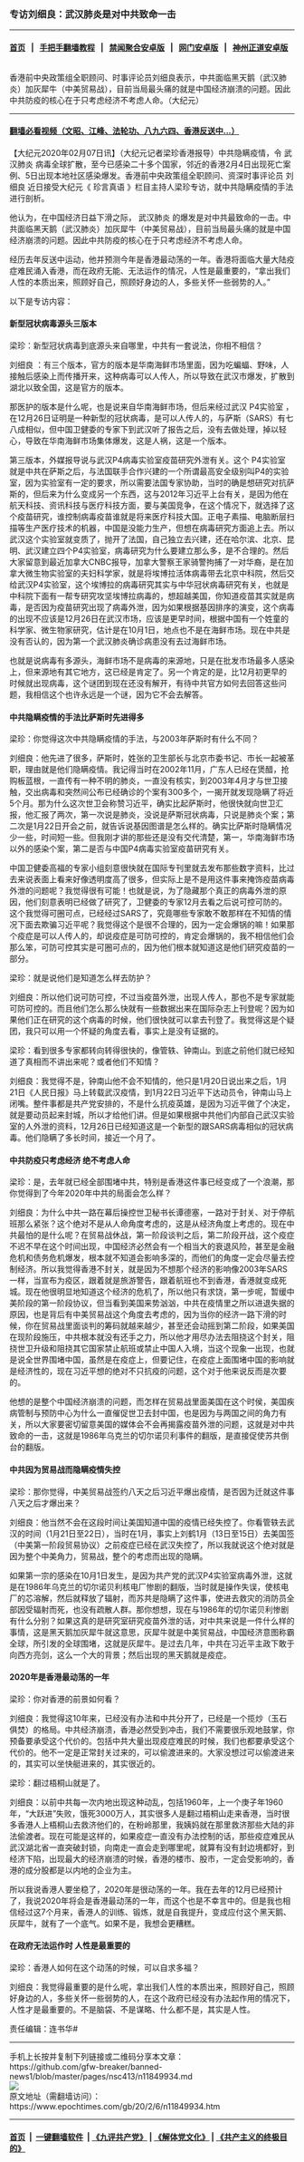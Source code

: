 ### 专访刘细良：武汉肺炎是对中共致命一击
------------------------

#### [首页](https://github.com/gfw-breaker/banned-news1/blob/master/README.md) &nbsp;&nbsp;|&nbsp;&nbsp; [手把手翻墙教程](https://github.com/gfw-breaker/guides/wiki) &nbsp;&nbsp;|&nbsp;&nbsp; [禁闻聚合安卓版](https://github.com/gfw-breaker/bn-android) &nbsp;&nbsp;|&nbsp;&nbsp; [网门安卓版](https://github.com/oGate2/oGate) &nbsp;&nbsp;|&nbsp;&nbsp; [神州正道安卓版](https://github.com/SzzdOgate/update) 



<div><img alt="" class="aligncenter wp-post-image" src="https://i.epochtimes.com/assets/uploads/2020/02/ed0cee6da94d9fe115499b071c8aba71-600x400.png"/>
<div class="red16 caption">
 <p>
  香港前中央政策组全职顾问、时事评论员刘细良表示，中共面临黑天鹅（武汉肺炎）加灰犀牛（中美贸易战），目前当局最头痛的就是中国经济崩溃的问题。因此中共防疫的核心在于只考虑经济不考虑人命。（大纪元）
 </p>
</div>
</div><hr/>

#### [翻墙必看视频（文昭、江峰、法轮功、八九六四、香港反送中...）](https://github.com/gfw-breaker/banned-news1/blob/master/pages/link3.md)

<div><p>
 【大纪元2020年02月07日讯】（大纪元记者梁珍香港报导）中共隐瞒疫情，令
 <ok href="https://www.epochtimes.com/gb/tag/%E6%AD%A6%E6%B1%89%E8%82%BA%E7%82%8E.html">
  武汉肺炎
 </ok>
 病毒全球扩散，至今已感染二十多个国家，邻近的香港2月4日出现死亡案例、5日出现本地社区感染爆发。香港前中央政策组全职顾问、资深时事评论员
 <ok href="https://www.epochtimes.com/gb/tag/%E5%88%98%E7%BB%86%E8%89%AF.html">
  刘细良
 </ok>
 近日接受大纪元《
 <ok href="https://www.epochtimes.com/gb/tag/%E7%8F%8D%E8%A8%80%E7%9C%9F%E8%AF%AD.html">
  珍言真语
 </ok>
 》栏目主持人梁珍专访，就中共隐瞒疫情的手法进行剖析。
</p>
<p>
 他认为，在中国经济日益下滑之际，
 <ok href="https://www.epochtimes.com/gb/tag/%E6%AD%A6%E6%B1%89%E8%82%BA%E7%82%8E.html">
  武汉肺炎
 </ok>
 的爆发是对中共最致命的一击。中共面临黑天鹅（武汉肺炎）加灰犀牛（中美贸易战），目前当局最头痛的就是中国经济崩溃的问题。因此中共防疫的核心在于只考虑经济不考虑人命。
</p>
<p>
 经历去年反送中运动，他并预测今年是香港最动荡的一年。香港将面临大量大陆疫症难民涌入香港，而在政府无能、无法运作的情况，人性是最重要的，“拿出我们人性的本质出来，照顾好自己，照顾好身边的人，多些关怀一些弱势的人。”
</p>
<p>
</p>
<p>
 以下是专访内容：
</p>
<h4>
 新型冠状病毒源头三版本
</h4>
<p>
 梁珍：新型冠状病毒到底源头来自哪里，中共有一套说法，你相不相信？
</p>
<p>
 <ok href="https://www.epochtimes.com/gb/tag/%E5%88%98%E7%BB%86%E8%89%AF.html">
  刘细良
 </ok>
 ：有三个版本，官方的版本是华南海鲜市场里面，因为吃蝙蝠、野味，人接触后感染上而传播开来，这种病毒可以人传人，所以导致在武汉市爆发，扩散到湖北以致全国，这是官方的版本。
</p>
<p>
 那医护的版本是什么呢，也是说来自华南海鲜市场，但后来经过武汉
 <ok href="https://www.epochtimes.com/gb/tag/p4%E5%AE%9E%E9%AA%8C%E5%AE%A4.html">
  P4实验室
 </ok>
 ，在12月26日证明是一种新型的冠状病毒，是可以人传人的，与萨斯（SARS）有七八成相似，但中国卫健委的专家下到武汉听了报告之后，没有去做处理，掉以轻心，导致在华南海鲜市场集体爆发，这是人祸，这是一个版本。
</p>
<p>
 第三版本，外媒报导说与武汉P4病毒实验室疫苗研究外泄有关。这个
 <ok href="https://www.epochtimes.com/gb/tag/p4%E5%AE%9E%E9%AA%8C%E5%AE%A4.html">
  P4实验室
 </ok>
 就是中共在萨斯之后，与法国联手合作兴建的一个所谓最高安全级别叫P4的实验室，因为实验室有一定的要求，所以需要法国专家协助，当时的确是想研究对抗萨斯的，但后来为什么变成另一个东西，这与2012年习近平上台有关，是因为他在航天科技、资讯科技与医疗科技方面，要与美国竞争，在这个情况下，就选择了这个疫苗研究，谁控制病毒疫苗谁就是将来医疗科技大国。正电子素描、电脑断层扫描等生产医疗技术的机器，中国是没能力生产，但想在病毒研究方面追上去。所以武汉这个实验室就变质了，抛开了法国，自己独立去兴建，还在哈尔滨、北京、昆明、武汉建立四个P4实验室，病毒研究为什么要建立那么多，是不合理的。然后大家留意到最近加拿大CNBC报导，加拿大警察王家骑警拘捕了一对华裔，是在加拿大微生物实验室的夫妇科学家，就是将埃博拉活体病毒带去北京中科院，然后交给武汉P4实验室，这个埃博拉的病毒研究其实与中华冠状病毒研究有关，也就是中科院下面有一帮专研究攻坚埃博拉病毒的，想超越美国，你知道疫苗其实就是病毒，是否因为疫苗研究出现了病毒外泄，因为如果根据基因排序的演变，这个病毒的出现不应该是12月26日在武汉市场，应该是更早时间，根据中国有一个姓童的科学家、微生物家研究，估计是在10月1日，地点也不是在海鲜市场。现在中共是没有否认的，因为第一个武汉肺炎确诊病患没有去过海鲜市场。
</p>
<p>
 也就是说病毒有多源头，海鲜市场不是病毒的来源地，只是在批发市场最多人感染上，但来源地有其它地方，这已经是肯定了。另一个肯定的是，比12月初更早的时候就出现病毒，这个谜团到现在还没有解开，有待中共官方如何去回答这些问题，我相信这个也许永远是一个谜，因为它不会去解答。
</p>
<h4>
 中共隐瞒疫情的手法比萨斯时先进得多
</h4>
<p>
 梁珍：你觉得这次中共隐瞒疫情的手法，与2003年萨斯时有什么不同？
</p>
<p>
 刘细良：他先进了很多，萨斯时，姓张的卫生部长与北京市委书记、市长一起被革职，理由就是他们隐瞒疫情。我记得当时在2002年11月，广东人已经在煲醋，抢购板蓝根，一直传有一种不明的肺炎，一直没有核实，到2003年4月才与世卫接触，交出病毒和突然间公布已经确诊的个案有300多个，一揭开就发现隐瞒了将近5个月。那为什么这次世卫会称赞习近平，确实比起萨斯时，他很快就向世卫汇报，他汇报了两次，第一次说是肺炎，没说是萨斯冠状病毒，只说是肺炎个案；第二次是1月22日开会之前，就告诉说基因图谱是怎么样的。确实比萨斯时隐瞒情况少一些，时间短一些。但我刚才讲的那些还是没有交代清楚，第一，华南海鲜市场以外的感染个案，第二是否与中国P4病毒实验室疫苗研究有关。
</p>
<p>
 中国卫健委高福的专家小组刻意很快就在国际专刊里就去发布那些数字资料，比过去来说表面上看来好像透明度高了很多，但实际上是不是用这件事来掩饰疫苗病毒外泄的问题呢？我觉得很有可能！也就是说，为了隐藏那个真正的病毒外泄的原因，他们刻意表明已经做了研究了，卫健委的专家12月去看之后说可控可防的。这个我觉得可圈可点，已经经过SARS了，究竟哪些专家敢不敢那样在不知情的情况下面去欺骗习近平呢？我觉得这个是很不合理的，因为一定会爆锅的嘛！如果那个疫症是可以人传人的，却说疫症是可防可控的，肯定会爆锅的，我不相信他们会那么笨，可防可控其实是可圈可点的，因为他们根本就知道这是他们研究疫苗的一部分。
</p>
<p>
 梁珍：就是说他们是知道怎么样去防护？
</p>
<p>
 刘细良：所以他们说可防可控，不过当疫苗外泄，出现人传人，那也不是专家就能可防可控的。而且他们怎么那么快就有一些数据出来在国际杂志上刊登呢？因为如果他们正在研究的这个病毒的时候，他们很快就可以拿去刊登了。我觉得这是个疑团，我只可以用一个怀疑的角度去看，事实上是没有证据的。
</p>
<p>
 梁珍：看到很多专家都转向转得很快的，像管轶、钟南山。到底之前他们就已经知道了真相而不讲出来呢？或者他们不知情？
</p>
<p>
 刘细良：我觉得不是，钟南山他不会不知情的，他只是1月20日说出来之后，1月21日《人民日报》马上转载武汉疫情，到1月22日习近平下达动员令，钟南山马上闭嘴。整件事都是共产党安排的，不是什么抗疫英雄，是因为习近平做了个决定，就是要动员起来封城，所以才给他们讲。但是如果根据中共他们内部自己武汉实验室的人外泄的资料，12月26日已经知道这是一个新型的跟SARS病毒相似的冠状病毒。他们隐瞒了多长时间，接近一个月了。
</p>
<h4>
 中共防疫只考虑经济 绝不考虑人命
</h4>
<p>
 梁珍：是，去年就已经全部围堵中共，特别是香港这件事已经变成了一个浪潮，那你觉得到了今年2020年中共的局面会怎么样？
</p>
<p>
 刘细良：为什么中共一路在幕后操控世卫秘书长谭德塞，一路对于封关、对于停航班那么紧张？这个绝对不是从人命角度考虑的，这是从经济角度上考虑的。现在中共最怕的是什么呢？在贸易战休战，第一阶段谈判之后，第二阶段开战，这个疫症不迟不早在这个时间出现，中国经济必然会有一个相当大的衰退风险，甚至是金融危机和债务危机爆发，根本就不知道会影响多深的，而他们的角度一定会尽量去控制经济。所以我觉得香港不封关，就是因为不想那个经济的影响像2003年SARS一样，当宣布为疫区，跟着就是旅游警告，跟着航班也不到香港，香港就变成死城。现在他很明显地知道这个经济的危机了，所以他只有求饶，第一步呢，暂缓中美阶段的第一阶段协议，但当看到美国来势汹汹，中共在疫情里之所以进退失据的原因，也是背后有中美贸易战这个角度去考虑的，因为当你的经济一路下滑的时候，你在贸易战里面谈判的筹码就越来越少，甚至还会动摇到第二阶段，如果美国在现阶段施压，中共根本就没有还手之力，所以他才用尽办法去阻挠这个封关，阻挠世卫升级和阻挠其它国家禁止航班或禁止中国人入境，当这个现象一出现，也就是说全世界围堵中国，虽然是在疫症上，但要记住，在疫症上面围堵中国的影响就是经济性的，现在习近平想的绝对不只抗疫的问题，这个对于他来说反而是次要的。
</p>
<p>
 他想的是整个中国经济崩溃的问题，而怎样在贸易战里面美国在这个时侯，美国疾病管制与预防中心为什么一直催促世卫去封中国，也是因为与两国之间的角力有关，所以大家要密切留意美国的媒体会不会再揭露疫苗外泄的问题，这就是对中共致命的一击，这就是1986年乌克兰的切尔诺贝利事件的翻版，是直接促使苏共倒台的翻版。
</p>
<h4>
 中共因为贸易战而隐瞒疫情失控
</h4>
<p>
 梁珍：那你觉得，中美贸易战签约八天之后习近平爆出疫情，是否因为迁就这件事八天之后才爆出来？
</p>
<p>
 刘细良：他当然不会在这段时间让美国知道中国的疫情已经失控了。你看管轶去武汉的时间（1月21日至22日），当时在1月，事实上刘鹤1月（13日至15日）去美国签（中美第一阶段贸易协议）之前疫症已经在武汉失控了，所以我就说这个绝对就是因为整个中美角力，贸易战，整个的考虑而出现的隐瞒。
</p>
<p>
 如果第一宗的感染在10月1日发生，是因为共产党的武汉P4实验室病毒外泄，这就是在1986年乌克兰的切尔诺贝利核电厂惨剧的翻版，当时就是操作失误，使核电厂的芯溶解，然后就释放了辐射，而苏共是隐瞒了这件事，使进去救灾的消防员全部因受辐射而死，也没有疏散人群。那你想想，现在与1986年的切尔诺贝利惨剧有什么分别？如果这真的是研究室研究疫苗外泄的话，对中共来说是一件什么样的事情，这是黑天鹅加灰犀牛就这意思，灰犀牛就是中美贸易战，中国经济意图称霸全球，所引发的全球围堵，这就是灰犀牛。是过去几年，中共在习近平主政下敢于向西方亮剑，这么一个大的背景；然后出现的黑天鹅就是疫症。
</p>
<h4>
 2020年是香港最动荡的一年
</h4>
<p>
 梁珍：你对香港的前景如何看？
</p>
<p>
 刘细良：我觉得这10年来，已经没有办法和中共分开了，已经是一个揽炒（玉石俱焚）的格局。中共经济崩溃，香港必然受到冲击，我们不需要很乐观地鼓掌，你预备要承受这个代价的。包括中共大量出现疫症难民的时候，我们也都要承受这个代价的。他不一定是正常封关过来的，可以偷渡进来的。大家没想过可以偷渡进来的，其实可以坐快艇进来的，其实很近的。
</p>
<p>
 梁珍：翻过梧桐山就是了。
</p>
<p>
 刘细良：以前中共每一次内地出现这种动乱，包括1960年，上一个庚子年1960年，“大跃进”失败，饿死3000万人，其实很多人是翻过梧桐山走来香港，当时很多香港人上梧桐山去救济他们的，在粉岭那里，我姨妈就在那里救济那些大陆的非法偷渡者。现在可能是这样的，如果疫症一直没有办法控制的话，那些疫症难民从武汉湖北省一直突破封锁，向南走一直会走到哪里呢，就算有没有封边境都好，到经济下陷，出现最大的经济崩溃的时候，香港的楼市、股市，一定会受影响的，香港的成分股都是以内地的企业为主。
</p>
<p>
 所以我说香港人要坐稳了，2020年是很动荡的一年。我在去年的12月已经预计了，我说2020年将会是香港最动荡的一年，而这个也是不幸言中的。但是我也相信经过这7个月来，香港人的训练、锻炼，就是自我提升，变成应付这个黑天鹅、灰犀牛，就有了一个底气。如果不是，我想会更糟糕。
</p>
<h4>
 在政府无法运作时 人性是最重要的
</h4>
<p>
 梁珍：香港人如何在这个动荡的时候，可以自求多福？
</p>
<p>
 刘细良：我觉得最重要的是什么呢，拿出我们人性的本质出来，照顾好自己，照顾好身边的人，多些关怀一些弱势的人，在这个政府已经没有办法起作用的情况下，人性才是最重要的。不是脑袋、不是谋略、什么都不是，其实是人性。
</p>
<p>
 责任编辑：连书华#
</p>
</div>
<hr/>
手机上长按并复制下列链接或二维码分享本文章：<br/>
https://github.com/gfw-breaker/banned-news1/blob/master/pages/nsc413/n11849934.md <br/>
<a href='https://github.com/gfw-breaker/banned-news1/blob/master/pages/nsc413/n11849934.md'><img src='https://github.com/gfw-breaker/banned-news1/blob/master/pages/nsc413/n11849934.md.png'/></a> <br/>
原文地址（需翻墙访问）：https://www.epochtimes.com/gb/20/2/6/n11849934.htm


------------------------
#### [首页](https://github.com/gfw-breaker/banned-news1/blob/master/README.md) &nbsp;|&nbsp; [一键翻墙软件](https://github.com/gfw-breaker/nogfw/blob/master/README.md) &nbsp;| [《九评共产党》](https://github.com/gfw-breaker/9ping.md/blob/master/README.md#九评之一评共产党是什么) | [《解体党文化》](https://github.com/gfw-breaker/jtdwh.md/blob/master/README.md) | [《共产主义的终极目的》](https://github.com/gfw-breaker/gczydzjmd.md/blob/master/README.md)


<img src='http://gfw-breaker.win/banned-news/pages/nsc413/n11849934.md' width='0px' height='0px'/>